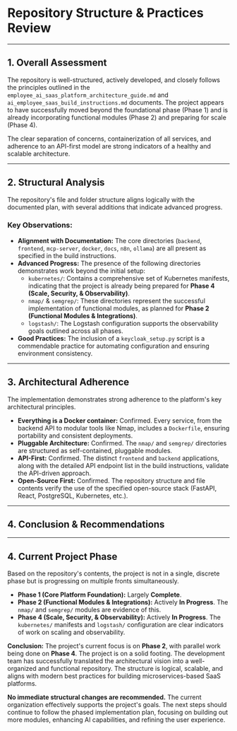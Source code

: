# Repository Structure & Practices Review

---

## 1. Overall Assessment

The repository is well-structured, actively developed, and closely follows the principles outlined in the `employee_ai_saas_platform_architecture_guide.md` and `ai_employee_saas_build_instructions.md` documents. The project appears to have successfully moved beyond the foundational phase (Phase 1) and is already incorporating functional modules (Phase 2) and preparing for scale (Phase 4).

The clear separation of concerns, containerization of all services, and adherence to an API-first model are strong indicators of a healthy and scalable architecture.

---

## 2. Structural Analysis

The repository's file and folder structure aligns logically with the documented plan, with several additions that indicate advanced progress.

### Key Observations:

*   **Alignment with Documentation:** The core directories (`backend`, `frontend`, `mcp-server`, `docker`, `docs`, `n8n`, `ollama`) are all present as specified in the build instructions.
*   **Advanced Progress:** The presence of the following directories demonstrates work beyond the initial setup:
    *   `kubernetes/`: Contains a comprehensive set of Kubernetes manifests, indicating that the project is already being prepared for **Phase 4 (Scale, Security, & Observability)**.
    *   `nmap/` & `semgrep/`: These directories represent the successful implementation of functional modules, as planned for **Phase 2 (Functional Modules & Integrations)**.
    *   `logstash/`: The Logstash configuration supports the observability goals outlined across all phases.
*   **Good Practices:** The inclusion of a `keycloak_setup.py` script is a commendable practice for automating configuration and ensuring environment consistency.

---

## 3. Architectural Adherence

The implementation demonstrates strong adherence to the platform's key architectural principles.

*   **Everything is a Docker container:** Confirmed. Every service, from the backend API to modular tools like Nmap, includes a `Dockerfile`, ensuring portability and consistent deployments.
*   **Pluggable Architecture:** Confirmed. The `nmap/` and `semgrep/` directories are structured as self-contained, pluggable modules.
*   **API-First:** Confirmed. The distinct `frontend` and `backend` applications, along with the detailed API endpoint list in the build instructions, validate the API-driven approach.
*   **Open-Source First:** Confirmed. The repository structure and file contents verify the use of the specified open-source stack (FastAPI, React, PostgreSQL, Kubernetes, etc.).

---

## 4. Conclusion & Recommendations

---

## 4. Current Project Phase

Based on the repository's contents, the project is not in a single, discrete phase but is progressing on multiple fronts simultaneously.

*   **Phase 1 (Core Platform Foundation):** Largely **Complete**.
*   **Phase 2 (Functional Modules & Integrations):** Actively **In Progress**. The `nmap/` and `semgrep/` modules are evidence of this.
*   **Phase 4 (Scale, Security, & Observability):** Actively **In Progress**. The `kubernetes/` manifests and `logstash/` configuration are clear indicators of work on scaling and observability.

**Conclusion:** The project's current focus is on **Phase 2**, with parallel work being done on **Phase 4**.
The project is on a solid footing. The development team has successfully translated the architectural vision into a well-organized and functional repository. The structure is logical, scalable, and aligns with modern best practices for building microservices-based SaaS platforms.

**No immediate structural changes are recommended.** The current organization effectively supports the project's goals. The next steps should continue to follow the phased implementation plan, focusing on building out more modules, enhancing AI capabilities, and refining the user experience.